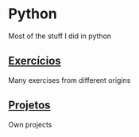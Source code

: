 # Python
Most of the stuff I did in python

## [Exercícios](https://github.com/Cleporto/Python/tree/master/Projetos)
Many exercises from different origins

## [Projetos](https://github.com/Cleporto/Python/tree/master/Exerc%C3%ADcios)
Own projects
